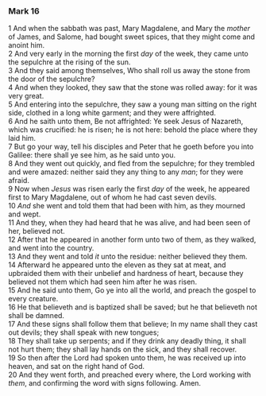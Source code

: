 ### Mark 16

1 And when the sabbath was past, Mary Magdalene, and Mary the *mother* of James, and Salome, had bought sweet spices, that they might come and anoint him.  
2 And very early in the morning the first *day* of the week, they came unto the sepulchre at the rising of the sun.  
3 And they said among themselves, Who shall roll us away the stone from the door of the sepulchre?  
4 And when they looked, they saw that the stone was rolled away: for it was very great.  
5 And entering into the sepulchre, they saw a young man sitting on the right side, clothed in a long white garment; and they were affrighted.  
6 And he saith unto them, Be not affrighted: Ye seek Jesus of Nazareth, which was crucified: he is risen; he is not here: behold the place where they laid him.  
7 But go your way, tell his disciples and Peter that he goeth before you into Galilee: there shall ye see him, as he said unto you.  
8 And they went out quickly, and fled from the sepulchre; for they trembled and were amazed: neither said they any thing to any *man*; for they were afraid.  
9 Now when *Jesus* was risen early the first *day* of the week, he appeared first to Mary Magdalene, out of whom he had cast seven devils.  
10 *And* she went and told them that had been with him, as they mourned and wept.  
11 And they, when they had heard that he was alive, and had been seen of her, believed not.  
12 After that he appeared in another form unto two of them, as they walked, and went into the country.  
13 And they went and told *it* unto the residue: neither believed they them.  
14 Afterward he appeared unto the eleven as they sat at meat, and upbraided them with their unbelief and hardness of heart, because they believed not them which had seen him after he was risen.  
15 And he said unto them, Go ye into all the world, and preach the gospel to every creature.  
16 He that believeth and is baptized shall be saved; but he that believeth not shall be damned.  
17 And these signs shall follow them that believe; In my name shall they cast out devils; they shall speak with new tongues;  
18 They shall take up serpents; and if they drink any deadly thing, it shall not hurt them; they shall lay hands on the sick, and they shall recover.  
19 So then after the Lord had spoken unto them, he was received up into heaven, and sat on the right hand of God.  
20 And they went forth, and preached every where, the Lord working with *them*, and confirming the word with signs following. Amen.  
